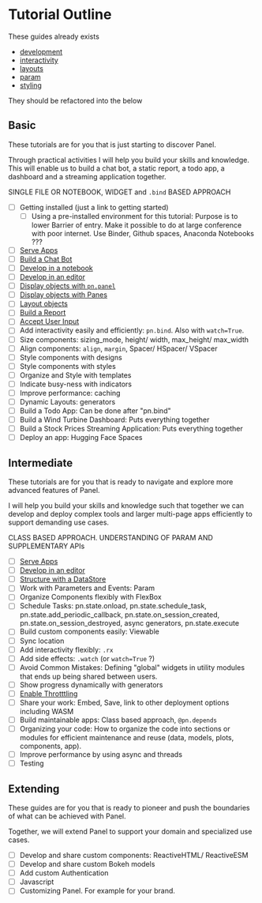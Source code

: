 # Tutorial Outline

These guides already exists

- [development](development.md)
- [interactivity](interactivity.md)
- [layouts](layouts.md)
- [param](param.md)
- [styling](styling.md)

They should be refactored into the below

## Basic

These tutorials are for you that is just starting to discover Panel.

Through practical activities I will help you build your skills and knowledge. This will enable us to build a chat bot, a static report, a todo app, a dashboard and a streaming application together.

SINGLE FILE OR NOTEBOOK, WIDGET and `.bind` BASED APPROACH

- [ ] Getting installed (just a link to getting started)
  - [ ] Using a pre-installed environment for this tutorial: Purpose is to lower Barrier of entry. Make it possible to do at large conference with poor internet. Use Binder, Github spaces, Anaconda Notebooks ???
- [ ] [Serve Apps](https://github.com/holoviz/panel/blob/docs_fixes_1.4_a1_review/doc/tutorials/beginner/serve.md)
- [ ] [Build a Chat Bot](https://github.com/holoviz/panel/blob/docs_fixes_1.4_a1_review/doc/tutorials/beginner/build_chatbot.md)
- [ ] [Develop in a notebook](https://github.com/holoviz/panel/blob/docs_fixes_1.4_a1_review/doc/tutorials/beginner/develop_notebook.md)
- [ ] [Develop in an editor](https://github.com/holoviz/panel/blob/docs_fixes_1.4_a1_review/doc/tutorials/beginner/develop_editor.md)
- [ ] [Display objects with `pn.panel`](https://github.com/holoviz/panel/blob/docs_fixes_1.4_a1_review/doc/tutorials/beginner/pn_panel.md)
- [ ] [Display objects with Panes](https://github.com/holoviz/panel/blob/docs_fixes_1.4_a1_review/doc/tutorials/beginner/panes.md)
- [ ] [Layout objects](https://github.com/holoviz/panel/blob/docs_fixes_1.4_a1_review/doc/tutorials/beginner/layouts.md)
- [ ] [Build a Report](https://github.com/holoviz/panel/blob/docs_fixes_1.4_a1_review/doc/tutorials/beginner/build_report.md)
- [ ] [Accept User Input](https://github.com/holoviz/panel/blob/docs_fixes_1.4_a1_review/doc/tutorials/beginner/widgets.md)
- [ ] Add interactivity easily and efficiently: `pn.bind`. Also with `watch=True`.
- [ ] Size components: sizing_mode, height/ width, max_height/ max_width
- [ ] Align components: `align`, `margin`, Spacer/ HSpacer/ VSpacer
- [ ] Style components with designs
- [ ] Style components with styles
- [ ] Organize and Style with templates
- [ ] Indicate busy-ness with indicators
- [ ] Improve performance: caching
- [ ] Dynamic Layouts: generators
- [ ] Build a Todo App: Can be done after "pn.bind"
- [ ] Build a Wind Turbine Dashboard: Puts everything together
- [ ] Build a Stock Prices Streaming Application: Puts everything together
- [ ] Deploy an app: Hugging Face Spaces

## Intermediate

These tutorials are for you that is ready to navigate and explore more advanced features of Panel.

I will help you build your skills and knowledge such that together we can develop and deploy complex tools and larger multi-page apps efficiently to support demanding use cases.

CLASS BASED APPROACH. UNDERSTANDING OF PARAM AND SUPPLEMENTARY APIs

- [ ] [Serve Apps](https://github.com/holoviz/panel/blob/docs_fixes_1.4_a1_review/doc/tutorials/intermediate/serve.md)
- [ ] [Develop in an editor](https://github.com/holoviz/panel/blob/docs_fixes_1.4_a1_review/doc/tutorials/intermediate/develop_editor.md)
- [ ] [Structure with a DataStore](https://github.com/holoviz/panel/blob/docs_fixes_1.4_a1_review/doc/tutorials/intermediate/structure_data_store.md)
- [ ] Work with Parameters and Events: Param
- [ ] Organize Components flexibly with FlexBox
- [ ] Schedule Tasks: pn.state.onload, pn.state.schedule_task, pn.state.add_periodic_callback, pn.state.on_session_created, pn.state.on_session_destroyed, async generators, pn.state.execute
- [ ] Build custom components easily: Viewable
- [ ] Sync location
- [ ] Add interactivity flexibly: `.rx`
- [ ] Add side effects: `.watch` (or `watch=True` ?)
- [ ] Avoid Common Mistakes: Defining "global" widgets in utility modules that ends up being shared between users.
- [ ] Show progress dynamically with generators
- [ ] [Enable Throtttling](../how_to/performance/throttling.html)
- [ ] Share your work: Embed, Save, link to other deployment options including WASM
- [ ] Build maintainable apps: Class based approach, `@pn.depends`
- [ ] Organizing your code: How to organize the code into sections or modules for efficient maintenance and reuse (data, models, plots, components, app).
- [ ] Improve performance by using async and threads
- [ ] Testing

## Extending 

These guides are for you that is ready to pioneer and push the boundaries of what can be achieved with Panel.

Together, we will extend Panel to support your domain and specialized use cases.

- [ ] Develop and share custom components: ReactiveHTML/ ReactiveESM
- [ ] Develop and share custom Bokeh models
- [ ] Add custom Authentication
- [ ] Javascript
- [ ] Customizing Panel. For example for your brand.
